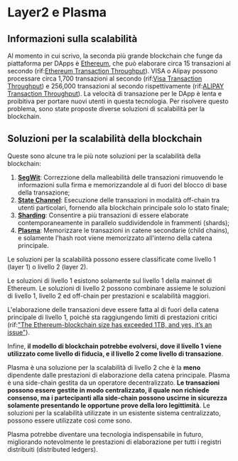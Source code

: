 # Layer2 e Plasma

## Informazioni sulla scalabilità

Al momento in cui scrivo, la seconda più grande blockchain che funge da piattaforma per DApps è [Ethereum](https://www.ethereum.org/), che può elaborare circa 15 transazioni al secondo \(rif:[Ethereum Transaction Throughput](https://www.coindesk.com/information/will-ethereum-scale)\). VISA o Alipay possono processare circa 1,700 transazioni al secondo \(rif:[Visa Transaction Throughput](https://hackernoon.com/the-blockchain-scalability-problem-the-race-for-visa-like-transaction-speed-5cce48f9d44)\) e 256,000 transazioni al secondo rispettivamente \(rif:[ALIPAY Transaction Throughput](https://www.barrons.com/articles/alibaba-records-25-3-billion-in-singles-day-sales-1510538618)\). La velocità di transazione per le DApp è lenta e proibitiva per portare nuovi utenti in questa tecnologia. Per risolvere questo problema, sono state proposte diverse soluzioni di scalabilità per la blockchain.

## Soluzioni per la scalabilità della blockchain

Queste sono alcune tra le più note soluzioni per la scalabilità della blockchain:

1. [**SegWit**](https://github.com/bitcoin/bips/blob/master/bip-0141.mediawiki): Correzzione della malleabilità delle transazioni rimuovendo le informazioni sulla firma e memorizzandole al di fuori del blocco di base della transazione;
2. [**State Channel**](https://l4.ventures/papers/statechannels.pdf): Esecuzione delle transazioni in modalità off-chain tra utenti particolari, fornendo alla blockchain principale solo lo stato finale;
3. [**Sharding**](https://www.bubifans.com/ueditor/php/upload/file/20181015/1539597837236127.pdf): Consentire a più transazioni di essere elaborate contemporaneamente in parallelo suddividendole in frammenti \(shards\);
4. [**Plasma**](https://plasma.io/plasma.pdf): Memorizzare le transazioni in catene secondarie \(child chains\), e solamente l'hash root viene memorizzato all'interno della catena principale.

Le soluzioni per la scalabilità possono essere classificate come livello 1 \(layer 1\) o livello 2 \(layer 2\).

Le soluzioni di livello 1 esistono solamente sul livello 1 della mainnet di Ethereum. Le soluzioni di livello 2 possono combinare assieme le soluzioni di livello 1, livello 2 ed off-chain per prestazioni e scalabilità maggiori.

L'elaborazione delle transazioni deve essere fatta al di fuori della catena principale di livello 1, poichè sta raggiungendo limiti di prestazioni critici \(rif:["The Ethereum-blockchain size has exceeded 1TB, and yes, it’s an issue"](https://hackernoon.com/the-ethereum-blockchain-size-has-exceeded-1tb-and-yes-its-an-issue-2b650b5f4f62)\).

Infine, **il modello di blockchain potrebbe evolversi, dove il livello 1 viene utilizzato come livello di fiducia, e il livello 2 come livello di transazione**.

Plasma è una soluzione per la scalabilità di livello 2 che è la **meno** dipendente dalle prestazioni di elaborazione della catena principale. Plasma è una side-chain gestita da un operatore decentralizzato. **Le transazioni possono essere gestite in modo centralizzato, il quale non richiede consenso, ma i partecipanti alla side-chain possono uscirne in sicurezza solamente presentando le opportune prove della loro legittimità**. Le soluzioni per la scalabilità utilizzate in un esistente sistema centralizzato, possono essere utilizzate così come sono.

Plasma potrebbe diventare una tecnologia indispensabile in futuro, migliorando notevolmente le prestazioni di elaborazione per tutti i registri distribuiti \(distributed ledgers\).

